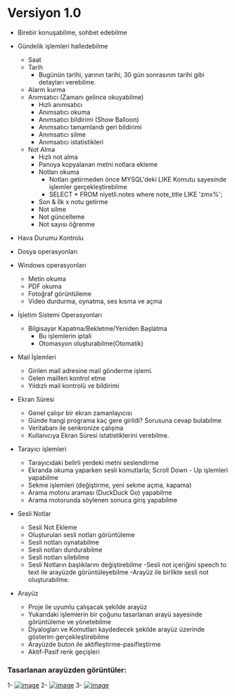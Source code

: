 # Versiyon 1.0

- Birebir konuşabilme, sohbet edebilme
- Gündelik işlemleri halledebilme
  - Saat
  - Tarih
    - Bugünün tarihi, yarının tarihi, 30 gün sonrasının tarihi gibi detayları verebilme.
  - Alarm kurma
  - Anımsatıcı (Zamanı gelince okuyabilme)
    - Hızlı anımsatıcı
    - Anımsatıcı okuma
    - Anımsatıcı bildirimi (Show Balloon)
    - Anımsatıcı tamamlandı geri bildirimi
    - Anımsatıcı silme
    - Anımsatıcı istatistikleri
  - Not Alma
    - Hızlı not alma
    - Panoya kopyalanan metni notlara ekleme
    - Notları okuma
      - Notları getirmeden önce MYSQL'deki LIKE Komutu sayesinde işlemler gerçekleştirebilme
      - SELECT * FROM niyetli.notes where note_title LIKE 'zmx%';	
    - Son & İlk x notu getirme
    - Not silme
    - Not güncelleme
    - Not sayısı öğrenme
- Hava Durumu Kontrolu
- Dosya operasyonları    
- Windows operasyonları
  - Metin okuma
  - PDF okuma
  - Fotoğraf görüntüleme
  - Video durdurma, oynatma, ses kısma ve açma
- İşletim Sistemi Operasyonları
  - Bilgisayar Kapatma/Bekletme/Yeniden Başlatma
    - Bu işlemlerin iptali
    - Otomasyon oluşturabilme(Otomatik)
- Mail İşlemleri
  - Girilen mail adresine mail gönderme işlemi.
  - Gelen mailleri kontrol etme
  - Yıldızlı mail kontrolü ve bildirimi
- Ekran Süresi
  - Genel çalışır bir ekran zamanlayıcısı
  - Günde hangi programa kaç gere girildi? Sorusuna cevap bulabilme
  - Veritabanı ile senkronize çalışma
  - Kullanıcıya Ekran Süresi istatistiklerini verebilme.
- Tarayıcı işlemleri
  - Tarayıcıdaki belirli yerdeki metni seslendirme
  - Ekranda okuma yaparken sesli komutlarla; Scroll Down - Up işlemleri yapabilme
  - Sekme işlemleri (değiştirme, yeni sekme açma, kapama)
  - Arama motoru araması (DuckDuck Go) yapabilme
  - Arama motorunda söylenen sonuca giriş yapabilme
 
- Sesli Notlar
  - Sesli Not Ekleme
  - Oluşturulan sesli notları görüntüleme
  - Sesli notları oynatabilme
  - Sesli notları durdurabilme
  - Sesli notları silebilme
  - Sesli Notların başlıklarını değiştirebilme
  -Sesli not içeriğini speech to text ile arayüzde görüntüleyebilme
  -Arayüz ile birlikte sesli not oluşturabilme.

- Arayüz 
  - Proje ile uyumlu çalışacak şekilde arayüz
  - Yukarıdaki işlemlerin bir çoğunu tasarlanan arayü sayesinde görüntüleme ve yönetebilme
  - Diyalogları ve Komutları kaydedecek şekilde arayüz üzerinde gösterim gerçekleştirebilme
  - Arayüzde buton ile aktifleştirme-pasifleştirme
  - Aktif-Pasif renk geçişleri
<h3>Tasarlanan arayüzden görüntüler:</h3>

1-  [![image](https://github.com/mehmetemrepolat/Niyetli/assets/97759584/dbcc3b21-4a4a-49e1-b90e-600ddcb57c85)](#)
2-  [![image](https://github.com/mehmetemrepolat/Niyetli/assets/97759584/124b4038-ca0b-4c64-9f35-929a90195cf1)](#)
3- [![image](https://github.com/mehmetemrepolat/Niyetli/assets/97759584/394fd3e1-b02b-4702-9b7c-6afcde4869d8)](#)
